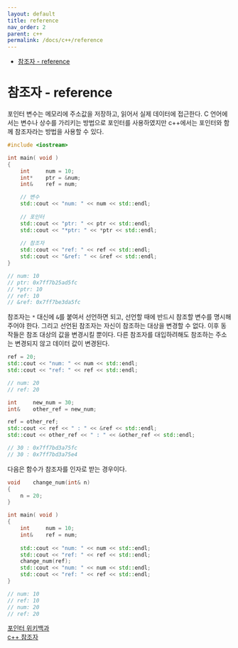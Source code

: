 ```yaml
---
layout: default
title: reference
nav_order: 2
parent: c++ 
permalink: /docs/c++/reference
---
```


* [참조자 - reference](#참조자---reference)

# 참조자 - reference

포인터 변수는 메모리에 주소값을 저장하고, 읽어서 실제 데이터에 접근한다. C 언어에서는 변수나 상수를 가리키는 방법으로 포인터를 사용하였지만 c++에서는 포인터와 함께 참조자라는 방법을 사용할 수 있다.

```cpp
#include <iostream>

int	main( void )
{
	int		num = 10;
	int*	ptr = &num;
	int&	ref = num;

	// 변수
	std::cout << "num: " << num << std::endl;
	
	// 포인터
	std::cout << "ptr: " << ptr << std::endl;
	std::cout << "*ptr: " << *ptr << std::endl;
	
	// 참조자
	std::cout << "ref: " << ref << std::endl;
	std::cout << "&ref: " << &ref << std::endl;
}

// num: 10
// ptr: 0x7ff7b25ad5fc
// *ptr: 10
// ref: 10
// &ref: 0x7ff7be3da5fc
```

참조자는 `*` 대신에 `&`를 붙여서 선언하면 되고, 선언할 때에 반드시 참조할 변수를 명시해주어야 한다. 그리고 선언된 참조자는 자신이 참조하는 대상을 변경할 수 없다. 이후 동작들은 참조 대상의 값을 변경시킬 뿐이다. 다른 참조자를 대입하려해도 참조하는 주소는 변경되지 않고 데이터 값이 변경된다.  

```cpp
ref = 20;
std::cout << "num: " << num << std::endl;
std::cout << "ref: " << ref << std::endl;

// num: 20
// ref: 20
```

```cpp
int		new_num = 30;
int&	other_ref = new_num;

ref = other_ref;
std::cout << ref << " : " << &ref << std::endl;
std::cout << other_ref << " : " << &other_ref << std::endl;

// 30 : 0x7ff7bd3a75fc
// 30 : 0x7ff7bd3a75e4
```

다음은 함수가 참조자를 인자로 받는 경우이다.  

```cpp
void	change_num(int& n)
{
	n = 20;
}

int	main( void )
{
	int		num = 10;
	int&	ref = num;
	
	std::cout << "num: " << num << std::endl;
	std::cout << "ref: " << ref << std::endl;
	change_num(ref);
	std::cout << "num: " << num << std::endl;
	std::cout << "ref: " << ref << std::endl;
}

// num: 10
// ref: 10
// num: 20
// ref: 20
```

[포인터 위키백과](https://ko.wikipedia.org/wiki/%ED%8F%AC%EC%9D%B8%ED%84%B0_(%ED%94%84%EB%A1%9C%EA%B7%B8%EB%9E%98%EB%B0%8D)#:~:text=%ED%8F%AC%EC%9D%B8%ED%84%B0(pointer)%EB%8A%94%20%ED%94%84%EB%A1%9C%EA%B7%B8%EB%9E%98%EB%B0%8D%20%EC%96%B8%EC%96%B4,%EA%B2%83%EC%9D%84%20%EC%97%AD%EC%B0%B8%EC%A1%B0%EB%9D%BC%EA%B3%A0%20%ED%95%9C%EB%8B%A4.)  
[c++ 참조자](https://modoocode.com/141)
